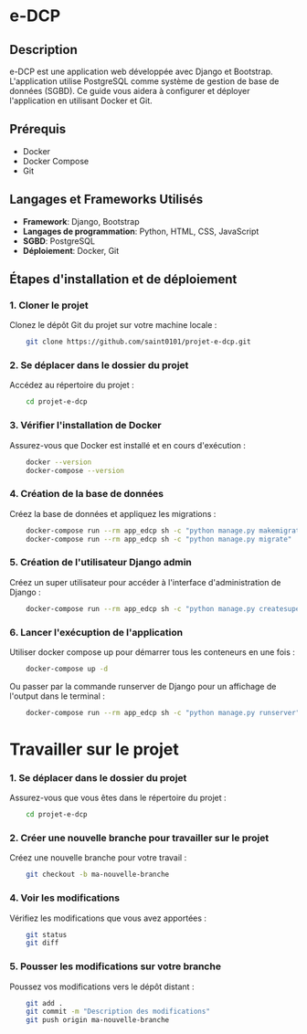 # e-DCP

## Description

e-DCP est une application web développée avec Django et Bootstrap. L'application utilise PostgreSQL comme système de gestion de base de données (SGBD). Ce guide vous aidera à configurer et déployer l'application en utilisant Docker et Git.

## Prérequis

- Docker
- Docker Compose
- Git

## Langages et Frameworks Utilisés

- **Framework**: Django, Bootstrap
- **Langages de programmation**: Python, HTML, CSS, JavaScript
- **SGBD**: PostgreSQL
- **Déploiement**: Docker, Git

## Étapes d'installation et de déploiement

### 1. Cloner le projet

Clonez le dépôt Git du projet sur votre machine locale :

```bash
    git clone https://github.com/saint0101/projet-e-dcp.git
```

### 2. Se déplacer dans le dossier du projet

Accédez au répertoire du projet :

```bash
    cd projet-e-dcp
```

### 3. Vérifier l'installation de Docker

Assurez-vous que Docker est installé et en cours d'exécution :

```bash
    docker --version
    docker-compose --version
```

### 4. Création de la base de données

Créez la base de données et appliquez les migrations :

```bash
    docker-compose run --rm app_edcp sh -c "python manage.py makemigrations"
    docker-compose run --rm app_edcp sh -c "python manage.py migrate"
```

### 5. Création de l'utilisateur Django admin

Créez un super utilisateur pour accéder à l'interface d'administration de Django :

```bash
    docker-compose run --rm app_edcp sh -c "python manage.py createsuperuser"
```

### 6. Lancer l'exécuption de l'application
Utiliser docker compose up pour démarrer tous les conteneurs en une fois :

```bash
    docker-compose up -d
```

Ou passer par la commande runserver de Django pour un affichage de l'output dans le terminal :

```bash
    docker-compose run --rm app_edcp sh -c "python manage.py runserver"
```

# Travailler sur le projet

### 1. Se déplacer dans le dossier du projet

Assurez-vous que vous êtes dans le répertoire du projet :

```bash
    cd projet-e-dcp
```

### 2. Créer une nouvelle branche pour travailler sur le projet

Créez une nouvelle branche pour votre travail :

```bash
    git checkout -b ma-nouvelle-branche
```

### 4. Voir les modifications

Vérifiez les modifications que vous avez apportées :

```bash
    git status
    git diff
```

### 5. Pousser les modifications sur votre branche

Poussez vos modifications vers le dépôt distant :

```bash
    git add .
    git commit -m "Description des modifications"
    git push origin ma-nouvelle-branche
```
